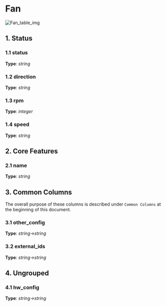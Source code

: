 # Fan

![Fan_table_img](http://www.plantuml.com/plantuml/img/0UC07Fz0StHXSdHrRMmAT6zdPNHePN8WUmfZR65pSo1JTM9pUNDqPMqAOsnXStCWHc5k2dqAHc5k83mjTIqWKtLYStbpT6Lj2cXfP6KWOsboOsnb2cXfP6KWRMLjOcLoSmfpQsbkS65oOMqWRMzkRsDeSczjPI1qSdLb2cnbPsLkP21oQMTeT0fZRsvqQMvrRtCWR6bkPI0j83nYFdDqSczkPpmlOZuWScLcPN9bRcDb2cHlT7HbP21iQMvb82qWF6a-TsLXQpmlQJuWScLcPN9bRcDb2cLkP6nbPsLkP0f0PMvaTMri)

## 1. Status

### 1.1 status

**Type**: _string_

### 1.2 direction

**Type**: _string_

### 1.3 rpm

**Type**: _integer_

### 1.4 speed

**Type**: _string_

## 2. Core Features

### 2.1 name

**Type**: _string_

## 3. Common Columns

The overall purpose of these columns is described under `Common Columns` at the
beginning of this document.

### 3.1 other_config

**Type**: _string->string_

### 3.2 external_ids

**Type**: _string->string_

## 4. Ungrouped

### 4.1 hw_config

**Type**: _string->string_

